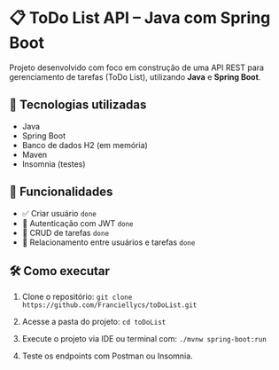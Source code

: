# 📋 ToDo List API – Java com Spring Boot

Projeto desenvolvido com foco em construção de uma API REST para gerenciamento de tarefas (ToDo List), utilizando **Java** e **Spring Boot**.

## 🚀 Tecnologias utilizadas

- Java 
- Spring Boot
- Banco de dados H2 (em memória)
- Maven
- Insomnia (testes)

## 📌 Funcionalidades

- ✅ Criar usuário ```done```
- 🔐 Autenticação com JWT ```done```
- 📝 CRUD de tarefas ```done```
- 👤 Relacionamento entre usuários e tarefas ```done```

## 🛠️ Como executar

1. Clone o repositório:
```git clone https://github.com/Franciellycs/toDoList.git```

2.  Acesse a pasta do projeto:
```cd toDoList```

4. Execute o projeto via IDE ou terminal com:
```./mvnw spring-boot:run```

6. Teste os endpoints com Postman ou Insomnia.
